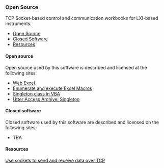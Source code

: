 ### Open Source

TCP Socket-based control and communication workbooks for LXI-based instruments.

* [Open Source](#Open-Source)
* [Closed Software](#Closed-software)
* [Resources](#Resources)

<a name="Open-Source"></a>
#### Open source
Open source used by this software is described and licensed at the following sites:  
* [Web Excel] 
* [Enumerate and execute Excel Macros]  
* [Singleton class in VBA]  
* [Utter Access Archive: Singleton]  

<a name="Closed-software"></a>
#### Closed software
Closed software used by this software are described and licensed on the following sites:  
* TBA

<a name="Resources"></a>
#### Resources 

[Use sockets to send and receive data over TCP]  

[Use sockets to send and receive data over TCP]: https://learn.microsoft.com/en-us/dotnet/fundamentals/networking/sockets/socket-services
[Web Excel]: https://github.com/michaelneu/webxcel
[Enumerate and execute Excel Macros]: https://stackoverflow.com/questions/28132276/get-a-list-of-the-macros-of-a-module-in-excel-and-then-call-all-those-macros
[Singleton class in VBA]: https://stackoverflow.com/questions/396117/class-static-methods-in-vba
[Utter Access Archive: Singleton]: https://web.archive.org/web/20160418020100/http://www.utteraccess.com/wiki/Index.php/Singleton
